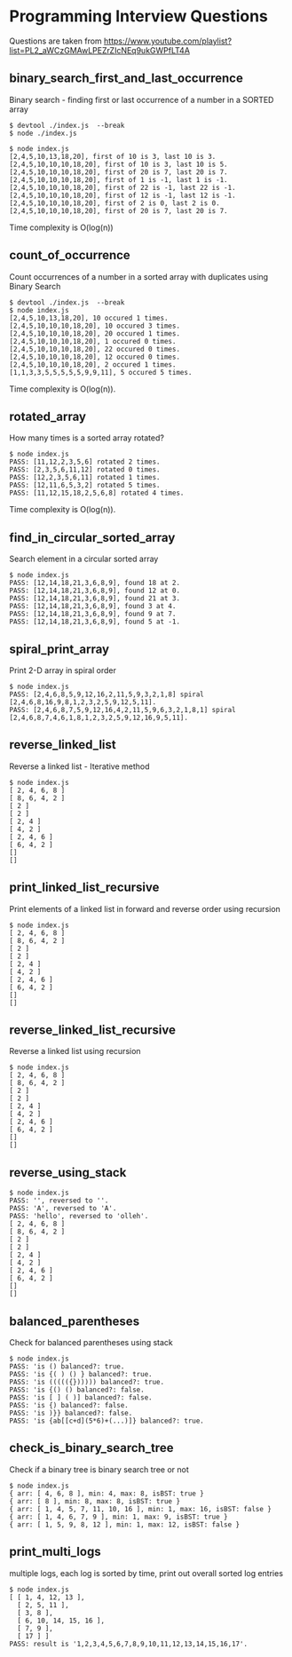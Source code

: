 # Programming Interview Questions

Questions are taken from https://www.youtube.com/playlist?list=PL2_aWCzGMAwLPEZrZIcNEq9ukGWPfLT4A



## binary_search_first_and_last_occurrence
Binary search - finding first or last occurrence of a number in a SORTED array
```
$ devtool ./index.js  --break
$ node ./index.js

$ node index.js
[2,4,5,10,13,18,20], first of 10 is 3, last 10 is 3.
[2,4,5,10,10,10,18,20], first of 10 is 3, last 10 is 5.
[2,4,5,10,10,10,18,20], first of 20 is 7, last 20 is 7.
[2,4,5,10,10,10,18,20], first of 1 is -1, last 1 is -1.
[2,4,5,10,10,10,18,20], first of 22 is -1, last 22 is -1.
[2,4,5,10,10,10,18,20], first of 12 is -1, last 12 is -1.
[2,4,5,10,10,10,18,20], first of 2 is 0, last 2 is 0.
[2,4,5,10,10,10,18,20], first of 20 is 7, last 20 is 7.
```
Time complexity is O(log(n))

## count_of_occurrence
Count occurrences of a number in a sorted array with duplicates using Binary Search
```
$ devtool ./index.js  --break
$ node index.js
[2,4,5,10,13,18,20], 10 occured 1 times.
[2,4,5,10,10,10,18,20], 10 occured 3 times.
[2,4,5,10,10,10,18,20], 20 occured 1 times.
[2,4,5,10,10,10,18,20], 1 occured 0 times.
[2,4,5,10,10,10,18,20], 22 occured 0 times.
[2,4,5,10,10,10,18,20], 12 occured 0 times.
[2,4,5,10,10,10,18,20], 2 occured 1 times.
[1,1,3,3,5,5,5,5,5,9,9,11], 5 occured 5 times.
```
Time complexity is O(log(n)).

## rotated_array
How many times is a sorted array rotated?
```
$ node index.js
PASS: [11,12,2,3,5,6] rotated 2 times.
PASS: [2,3,5,6,11,12] rotated 0 times.
PASS: [12,2,3,5,6,11] rotated 1 times.
PASS: [12,11,6,5,3,2] rotated 5 times.
PASS: [11,12,15,18,2,5,6,8] rotated 4 times.
```
Time complexity is O(log(n)).

## find_in_circular_sorted_array
Search element in a circular sorted array
```
$ node index.js
PASS: [12,14,18,21,3,6,8,9], found 18 at 2.
PASS: [12,14,18,21,3,6,8,9], found 12 at 0.
PASS: [12,14,18,21,3,6,8,9], found 21 at 3.
PASS: [12,14,18,21,3,6,8,9], found 3 at 4.
PASS: [12,14,18,21,3,6,8,9], found 9 at 7.
PASS: [12,14,18,21,3,6,8,9], found 5 at -1.
```

## spiral_print_array
Print 2-D array in spiral order
```
$ node index.js
PASS: [2,4,6,8,5,9,12,16,2,11,5,9,3,2,1,8] spiral [2,4,6,8,16,9,8,1,2,3,2,5,9,12,5,11].
PASS: [2,4,6,8,7,5,9,12,16,4,2,11,5,9,6,3,2,1,8,1] spiral [2,4,6,8,7,4,6,1,8,1,2,3,2,5,9,12,16,9,5,11].
```

## reverse_linked_list
Reverse a linked list - Iterative method
```
$ node index.js
[ 2, 4, 6, 8 ]
[ 8, 6, 4, 2 ]
[ 2 ]
[ 2 ]
[ 2, 4 ]
[ 4, 2 ]
[ 2, 4, 6 ]
[ 6, 4, 2 ]
[]
[]
```

## print_linked_list_recursive
Print elements of a linked list in forward and reverse order using recursion
```
$ node index.js
[ 2, 4, 6, 8 ]
[ 8, 6, 4, 2 ]
[ 2 ]
[ 2 ]
[ 2, 4 ]
[ 4, 2 ]
[ 2, 4, 6 ]
[ 6, 4, 2 ]
[]
[]
```

## reverse_linked_list_recursive
Reverse a linked list using recursion
```
$ node index.js
[ 2, 4, 6, 8 ]
[ 8, 6, 4, 2 ]
[ 2 ]
[ 2 ]
[ 2, 4 ]
[ 4, 2 ]
[ 2, 4, 6 ]
[ 6, 4, 2 ]
[]
[]
```

## reverse_using_stack
```
$ node index.js
PASS: '', reversed to ''.
PASS: 'A', reversed to 'A'.
PASS: 'hello', reversed to 'olleh'.
[ 2, 4, 6, 8 ]
[ 8, 6, 4, 2 ]
[ 2 ]
[ 2 ]
[ 2, 4 ]
[ 4, 2 ]
[ 2, 4, 6 ]
[ 6, 4, 2 ]
[]
[]
```

## balanced_parentheses
Check for balanced parentheses using stack
```
$ node index.js
PASS: 'is () balanced?: true.
PASS: 'is {( ) () } balanced?: true.
PASS: 'is ((((({}))))) balanced?: true.
PASS: 'is {() () balanced?: false.
PASS: 'is [ ] ( )] balanced?: false.
PASS: 'is {) balanced?: false.
PASS: 'is )}} balanced?: false.
PASS: 'is {ab[[c+d](5*6)+(...)]} balanced?: true.
```
## check_is_binary_search_tree
Check if a binary tree is binary search tree or not
```
$ node index.js
{ arr: [ 4, 6, 8 ], min: 4, max: 8, isBST: true }
{ arr: [ 8 ], min: 8, max: 8, isBST: true }
{ arr: [ 1, 4, 5, 7, 11, 10, 16 ], min: 1, max: 16, isBST: false }
{ arr: [ 1, 4, 6, 7, 9 ], min: 1, max: 9, isBST: true }
{ arr: [ 1, 5, 9, 8, 12 ], min: 1, max: 12, isBST: false }
```

## print_multi_logs
multiple logs, each log is sorted by time, print out overall sorted log entries
```
$ node index.js
[ [ 1, 4, 12, 13 ],
  [ 2, 5, 11 ],
  [ 3, 8 ],
  [ 6, 10, 14, 15, 16 ],
  [ 7, 9 ],
  [ 17 ] ]
PASS: result is '1,2,3,4,5,6,7,8,9,10,11,12,13,14,15,16,17'.
```
